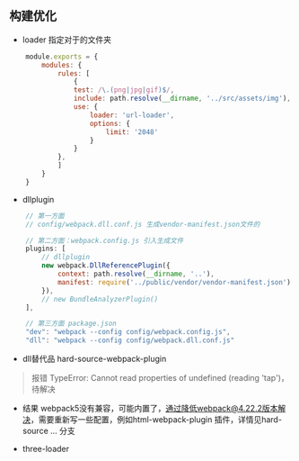 ## 构建优化
- loader 指定对于的文件夹
``` js
    module.exports = {
        modules: {
            rules: [
                {
                test: /\.(png|jpg|gif)$/,
                include: path.resolve(__dirname, '../src/assets/img'),
                use: {
                    loader: 'url-loader',
                    options: {
                        limit: '2048'
                    }
                }
            },
            ]
        }
    }
```
- dllplugin
``` js
    // 第一方面
    // config/webpack.dll.conf.js 生成vendor-manifest.json文件的

    // 第二方面：webpack.config.js 引入生成文件
    plugins: [
        // dllplugin
        new webpack.DllReferencePlugin({
            context: path.resolve(__dirname, '..'), 
            manifest: require('../public/vendor/vendor-manifest.json')
        }),
        // new BundleAnalyzerPlugin()
    ],

    // 第三方面 package.json
    "dev": "webpack --config config/webpack.config.js",
    "dll": "webpack --config config/webpack.dll.conf.js"
```
- dll替代品 hard-source-webpack-plugin
> 报错 TypeError: Cannot read properties of undefined (reading 'tap')， 待解决
- 结果 webpack5没有兼容，可能内置了，通过降低webpack@4.22.2版本解决，需要重新写一些配置，例如html-webpack-plugin 插件，详情见hard-source ... 分支

- three-loader
